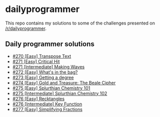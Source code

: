 # dailyprogrammer

This repo contains my solutions to some of the challenges presented on [/r/dailyprogrammer][a].

## Daily programmer solutions

* [#270 [Easy] Transpose Text][270]
* [#271 [Easy] Critical Hit][271E]
* [#271 [Intermediate] Making Waves][271I]
* [#272 [Easy] What's in the bag?][272]
* [#273 [Easy] Getting a degree][273]
* [#274 [Easy] Gold and Treasure: The Beale Cipher][274]
* [#275 [Easy] Splurthian Chemistry 101][275E]
* [#275 [Intermediate] Splurthian Chemistry 102][275I]
* [#276 [Easy] Recktangles][276E]
* [#276 [Intermediate] Key Function][276I]
* [#277 [Easy] Simplifying Fractions][277]

[a]: https://www.reddit.com/r/dailyprogrammer
[270]: https://redd.it/4msu2x
[271E]: https://redd.it/4nvrnx
[271I]: https://redd.it/4o74p3
[272]: https://redd.it/4oylbo
[273]: https://redd.it/4q35ip
[274]: https://redd.it/4r8fod
[275E]: https://redd.it/4savyr
[275I]: https://redd.it/4so25w
[276E]: https://redd.it/4tetif
[276I]: https://redd.it/4tqy5c
[277]: https://redd.it/4uhqdb